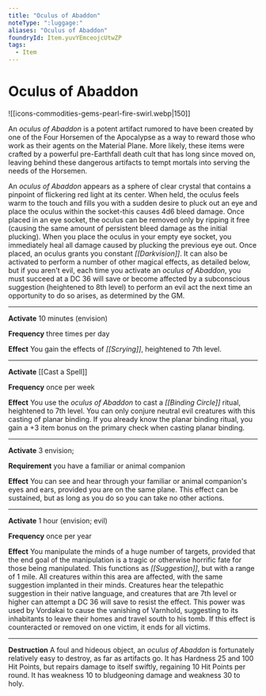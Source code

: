 ```yaml
---
title: "Oculus of Abaddon"
noteType: ":luggage:"
aliases: "Oculus of Abaddon"
foundryId: Item.yuvYEmceojcUtwZP
tags:
  - Item
---
```


# Oculus of Abaddon
![[icons-commodities-gems-pearl-fire-swirl.webp|150]]

An _oculus of Abaddon_ is a potent artifact rumored to have been created by one of the Four Horsemen of the Apocalypse as a way to reward those who work as their agents on the Material Plane. More likely, these items were crafted by a powerful pre-Earthfall death cult that has long since moved on, leaving behind these dangerous artifacts to tempt mortals into serving the needs of the Horsemen.

An _oculus of Abaddon_ appears as a sphere of clear crystal that contains a pinpoint of flickering red light at its center. When held, the oculus feels warm to the touch and fills you with a sudden desire to pluck out an eye and place the oculus within the socket-this causes 4d6 bleed damage. Once placed in an eye socket, the oculus can be removed only by ripping it free (causing the same amount of persistent bleed damage as the initial plucking). When you place the oculus in your empty eye socket, you immediately heal all damage caused by plucking the previous eye out. Once placed, an oculus grants you constant _[[Darkvision]]_. It can also be activated to perform a number of other magical effects, as detailed below, but if you aren't evil, each time you activate an _oculus of Abaddon_, you must succeed at a DC 36 will save or become affected by a subconscious suggestion (heightened to 8th level) to perform an evil act the next time an opportunity to do so arises, as determined by the GM.

* * *

**Activate** 10 minutes (envision)

**Frequency** three times per day

**Effect** You gain the effects of _[[Scrying]]_, heightened to 7th level.

* * *

**Activate** [[Cast a Spell]]

**Frequency** once per week

**Effect** You use the _oculus of Abaddon_ to cast a _[[Binding Circle]]_ ritual, heightened to 7th level. You can only conjure neutral evil creatures with this casting of planar binding. If you already know the planar binding ritual, you gain a +3 item bonus on the primary check when casting planar binding.

* * *

**Activate** 3 envision;

**Requirement** you have a familiar or animal companion

**Effect** You can see and hear through your familiar or animal companion's eyes and ears, provided you are on the same plane. This effect can be sustained, but as long as you do so you can take no other actions.

* * *

**Activate** 1 hour (envision; evil)

**Frequency** once per year

**Effect** You manipulate the minds of a huge number of targets, provided that the end goal of the manipulation is a tragic or otherwise horrific fate for those being manipulated. This functions as _[[Suggestion]]_, but with a range of 1 mile. All creatures within this area are affected, with the same suggestion implanted in their minds. Creatures hear the telepathic suggestion in their native language, and creatures that are 7th level or higher can attempt a DC 36 will save to resist the effect. This power was used by Vordakai to cause the vanishing of Varnhold, suggesting to its inhabitants to leave their homes and travel south to his tomb. If this effect is counteracted or removed on one victim, it ends for all victims.

* * *

**Destruction** A foul and hideous object, an _oculus of Abaddon_ is fortunately relatively easy to destroy, as far as artifacts go. It has Hardness 25 and 100 Hit Points, but repairs damage to itself swiftly, regaining 10 Hit Points per round. It has weakness 10 to bludgeoning damage and weakness 30 to holy.
